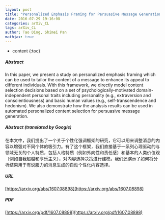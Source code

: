 ```yaml
---
layout: post
title: "Personalized Emphasis Framing for Persuasive Message Generation"
date: 2016-07-29 19:16:08
categories: arXiv_CL
tags: arXiv_CL
author: Tao Ding, Shimei Pan
mathjax: true
---
```


* content
{:toc}

##### Abstract
In this paper, we present a study on personalized emphasis framing which can be used to tailor the content of a message to enhance its appeal to different individuals. With this framework, we directly model content selection decisions based on a set of psychologically-motivated domain-independent personal traits including personality (e.g., extraversion and conscientiousness) and basic human values (e.g., self-transcendence and hedonism). We also demonstrate how the analysis results can be used in automated personalized content selection for persuasive message generation.

##### Abstract (translated by Google)
在本文中，我们提出了一个关于个性化强调框架的研究，它可以用来调整消息的内容以增强对不同个体的吸引力。有了这个框架，我们直接基于一系列心理驱动的与领域无关的个人特质，包括人格特质（例如外向性和责任感）和基本的人类价值观（例如自我超越和享乐主义），对内容选择决策进行建模。我们还演示了如何将分析结果用于有说服力的消息生成的自动个性化内容选择。

##### URL
[https://arxiv.org/abs/1607.08898](https://arxiv.org/abs/1607.08898)

##### PDF
[https://arxiv.org/pdf/1607.08898](https://arxiv.org/pdf/1607.08898)

